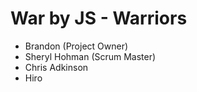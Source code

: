 # War by JS - Warriors

- Brandon (Project Owner)
- Sheryl Hohman (Scrum Master)
- Chris Adkinson
- Hiro
